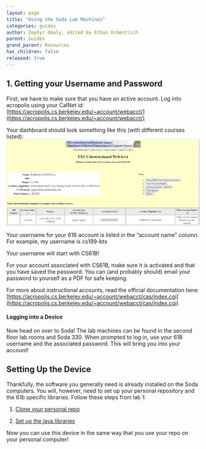 ```yaml
---
layout: page
title: "Using the Soda Lab Machines"
categories: guides
author: Zephyr Omaly, edited by Ethan Ordentlich
parent: Guides
grand_parent: Resources
has_children: false
released: true
---
```


## 1. Getting your Username and Password

First, we have to make sure that you have an active account. Log into acropolis using your CalNet id:
[https://acropolis.cs.berkeley.edu/~account/webacct/](https://acropolis.cs.berkeley.edu/~account/webacct/)

Your dashboard should look something like this (with different courses listed):
![acropolis](img/acropolis.png)

Your username for your 61B account is listed in the “account name” column. For example, my username is cs199-btx

Your username will start with CS61B!

For your account associated with CS61B, make sure it is activated and that you have saved the password.
You can (and probably should) email your password to yourself as a PDF for safe keeping.

For more about instructional accounts, read the official documentation here:
[https://acropolis.cs.berkeley.edu/~account/webacct/cas/index.cgi](https://acropolis.cs.berkeley.edu/~account/webacct/cas/index.cgi)


#### Logging into a Device

Now head on over to Soda! The lab machines can be found in the second floor lab rooms and Soda 330.
When prompted to log in, use your 61B username and the associated password. This will bring you into your account!


## Setting Up the Device

Thankfully, the software you generally need is already installed on the Soda computers. You will, however, need to set up your personal repository and the 61b specific libraries. Follow these steps from lab 1:

<!-- TODO, relative links -->
1. [Clone your personal repo](../../../labs/lab01/#task-setting-up-your-git-repository)

2. [Set up the java libraries](../../../labs/lab01/#task-setting-up-java-libraries)

Now you can use this device in the same way that you use your repo on your personal computer!
